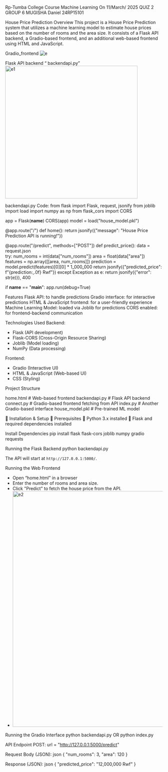 Rp-Tumba College
Course Machine Learning
On 11/March/ 2025
QUIZ 2
GROUP 6 
MUGISHA Daniel 	24RP15101

House Price Prediction
Overview
This project is a House Price Prediction system that utilizes a machine learning model to estimate house prices based on the number of rooms and the area size. It consists of a Flask API backend, a Gradio-based frontend, and an additional web-based frontend using HTML and JavaScript.

Gradio_frontend
![e](https://github.com/user-attachments/assets/aa8c6b72-e890-4b19-9d63-b77b49f91b4d)

Flask API backend “ backendapi.py”
<img width="423" alt="e1" src="https://github.com/user-attachments/assets/64fd6766-c452-4d94-b02c-6f7536ffc57c" />
 

backendapi.py
Code:
from flask import Flask, request, jsonify
from joblib import load
import numpy as np
from flask_cors import CORS

app = Flask(__name__)
CORS(app) 
model = load("house_model.pkl")

@app.route("/")
def home():
    return jsonify({"message": "House Price Prediction API is running!"})

@app.route("/predict", methods=["POST"])
def predict_price():
    data = request.json  
    try:
        num_rooms = int(data["num_rooms"])
        area = float(data["area"])
        features = np.array([[area, num_rooms]])
        prediction = model.predict(features)[0][0] * 1_000_000
        return jsonify({"predicted_price": f"{prediction:,.0f} Rwf"})
    except Exception as e:
        return jsonify({"error": str(e)}), 400

if __name__ == "__main__":
    app.run(debug=True)


Features
Flask API: to handle predictions
Gradio interface: for interactive predictions
HTML & JavaScript frontend: for a user-friendly experience
Machine Learning Model: loaded via Joblib for predictions
CORS enabled: for frontend-backend communication

 Technologies Used
 Backend:
- Flask (API development)
- Flask-CORS (Cross-Origin Resource Sharing)
- Joblib (Model loading)
- NumPy (Data processing)

 Frontend:
- Gradio (Interactive UI)
- HTML & JavaScript (Web-based UI)
- CSS (Styling)

 Project Structure

 home.html      # Web-based frontend
 backendapi.py         # Flask API backend
 connect.py     # Gradio-based frontend fetching from API
 index.py       # Another Gradio-based interface
 house_model.pkl # Pre-trained ML model


	Installation & Setup
	Prerequisites
	Python 3.x installed
	Flask and required dependencies installed

 Install Dependencies
pip install flask flask-cors joblib numpy gradio requests

 Running the Flask Backend
python backendapi.py

The API will start at `http://127.0.0.1:5000/`.


 Running the Web Frontend
- Open “home.html” in a browser
- Enter the number of rooms and area size.
- Click "Predict" to fetch the house price from the API.
- <img width="751" alt="e2" src="https://github.com/user-attachments/assets/a568e67a-ccb9-46f5-b710-750f7e38e456" />

 

 Running the Gradio Interface
python backendapi.py
OR
python index.py

 API Endpoint
POST: url = "http://127.0.0.1:5000/predict"

   Request Body (JSON):
   json
    {
      "num_rooms": 3,
      "area": 120
    }
    
   Response (JSON):
   json
    {
      "predicted_price": "12,000,000 Rwf"
    }
  

